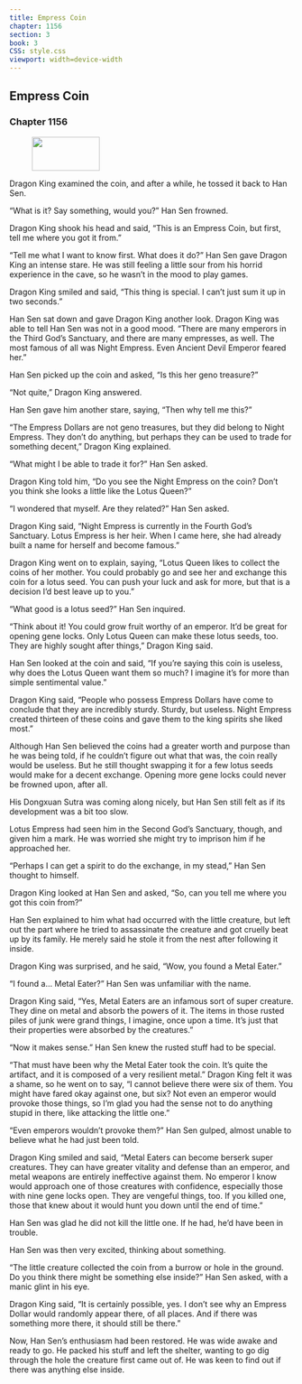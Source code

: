 ```yaml
---
title: Empress Coin
chapter: 1156
section: 3
book: 3
CSS: style.css
viewport: width=device-width
---
```


## Empress Coin

### Chapter 1156

<figure>
	<img src="../Images/gem.gif" alt="" id="gem" width="120" height="60" />
</figure>

Dragon King examined the coin, and after a while, he tossed it back to Han Sen.

“What is it? Say something, would you?” Han Sen frowned.

Dragon King shook his head and said, “This is an Empress Coin, but first, tell me where you got it from.”

“Tell me what I want to know first. What does it do?” Han Sen gave Dragon King an intense stare. He was still feeling a little sour from his horrid experience in the cave, so he wasn’t in the mood to play games.

Dragon King smiled and said, “This thing is special. I can’t just sum it up in two seconds.”

Han Sen sat down and gave Dragon King another look. Dragon King was able to tell Han Sen was not in a good mood. “There are many emperors in the Third God’s Sanctuary, and there are many empresses, as well. The most famous of all was Night Empress. Even Ancient Devil Emperor feared her.”

Han Sen picked up the coin and asked, “Is this her geno treasure?”

“Not quite,” Dragon King answered.

Han Sen gave him another stare, saying, “Then why tell me this?”

“The Empress Dollars are not geno treasures, but they did belong to Night Empress. They don’t do anything, but perhaps they can be used to trade for something decent,” Dragon King explained.

“What might I be able to trade it for?” Han Sen asked.

Dragon King told him, “Do you see the Night Empress on the coin? Don’t you think she looks a little like the Lotus Queen?”

“I wondered that myself. Are they related?” Han Sen asked.

Dragon King said, “Night Empress is currently in the Fourth God’s Sanctuary. Lotus Empress is her heir. When I came here, she had already built a name for herself and become famous.”

Dragon King went on to explain, saying, “Lotus Queen likes to collect the coins of her mother. You could probably go and see her and exchange this coin for a lotus seed. You can push your luck and ask for more, but that is a decision I’d best leave up to you.”

“What good is a lotus seed?” Han Sen inquired.

“Think about it! You could grow fruit worthy of an emperor. It’d be great for opening gene locks. Only Lotus Queen can make these lotus seeds, too. They are highly sought after things,” Dragon King said.

Han Sen looked at the coin and said, “If you’re saying this coin is useless, why does the Lotus Queen want them so much? I imagine it’s for more than simple sentimental value.”

Dragon King said, “People who possess Empress Dollars have come to conclude that they are incredibly sturdy. Sturdy, but useless. Night Empress created thirteen of these coins and gave them to the king spirits she liked most.”

Although Han Sen believed the coins had a greater worth and purpose than he was being told, if he couldn’t figure out what that was, the coin really would be useless. But he still thought swapping it for a few lotus seeds would make for a decent exchange. Opening more gene locks could never be frowned upon, after all.

His Dongxuan Sutra was coming along nicely, but Han Sen still felt as if its development was a bit too slow.

Lotus Empress had seen him in the Second God’s Sanctuary, though, and given him a mark. He was worried she might try to imprison him if he approached her.

“Perhaps I can get a spirit to do the exchange, in my stead,” Han Sen thought to himself.

Dragon King looked at Han Sen and asked, “So, can you tell me where you got this coin from?”

Han Sen explained to him what had occurred with the little creature, but left out the part where he tried to assassinate the creature and got cruelly beat up by its family. He merely said he stole it from the nest after following it inside.

Dragon King was surprised, and he said, “Wow, you found a Metal Eater.”

“I found a… Metal Eater?” Han Sen was unfamiliar with the name.

Dragon King said, “Yes, Metal Eaters are an infamous sort of super creature. They dine on metal and absorb the powers of it. The items in those rusted piles of junk were grand things, I imagine, once upon a time. It’s just that their properties were absorbed by the creatures.”

“Now it makes sense.” Han Sen knew the rusted stuff had to be special.

“That must have been why the Metal Eater took the coin. It’s quite the artifact, and it is composed of a very resilient metal.” Dragon King felt it was a shame, so he went on to say, “I cannot believe there were six of them. You might have fared okay against one, but six? Not even an emperor would provoke those things, so I’m glad you had the sense not to do anything stupid in there, like attacking the little one.”

“Even emperors wouldn’t provoke them?” Han Sen gulped, almost unable to believe what he had just been told.

Dragon King smiled and said, “Metal Eaters can become berserk super creatures. They can have greater vitality and defense than an emperor, and metal weapons are entirely ineffective against them. No emperor I know would approach one of those creatures with confidence, especially those with nine gene locks open. They are vengeful things, too. If you killed one, those that knew about it would hunt you down until the end of time.”

Han Sen was glad he did not kill the little one. If he had, he’d have been in trouble.

Han Sen was then very excited, thinking about something.

“The little creature collected the coin from a burrow or hole in the ground. Do you think there might be something else inside?” Han Sen asked, with a manic glint in his eye.

Dragon King said, “It is certainly possible, yes. I don’t see why an Empress Dollar would randomly appear there, of all places. And if there was something more there, it should still be there.”

Now, Han Sen’s enthusiasm had been restored. He was wide awake and ready to go. He packed his stuff and left the shelter, wanting to go dig through the hole the creature first came out of. He was keen to find out if there was anything else inside.